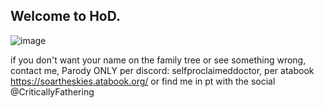 ## Welcome to HoD.

![image](https://github.com/user-attachments/assets/d4761885-af86-432c-b523-a6450a233eb4)




if you don't want your name on the family tree or see something wrong, contact me, Parody ONLY per discord: selfproclaimeddoctor, per atabook https://soartheskies.atabook.org/ or find me in pt with the social @CriticallyFathering
